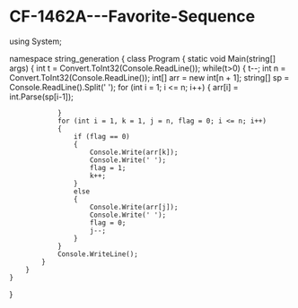 # CF-1462A---Favorite-Sequence
using System;

namespace string_generation
{
    class Program
    {
        static void Main(string[] args)
        {
            int t = Convert.ToInt32(Console.ReadLine());
            while(t>0)
            {
                t--;
                int n = Convert.ToInt32(Console.ReadLine());
                int[] arr = new int[n + 1];
                string[] sp = Console.ReadLine().Split(' ');
                for (int i = 1; i <= n; i++)
                {
                    arr[i] = int.Parse(sp[i-1]);

                }
                for (int i = 1, k = 1, j = n, flag = 0; i <= n; i++)
                {
                    if (flag == 0)
                    {
                        Console.Write(arr[k]);
                        Console.Write(' ');
                        flag = 1;
                        k++;
                    }
                    else
                    {
                        Console.Write(arr[j]);
                        Console.Write(' ');
                        flag = 0;
                        j--;
                    }
                }
                Console.WriteLine();
            }
        }
    }
}

